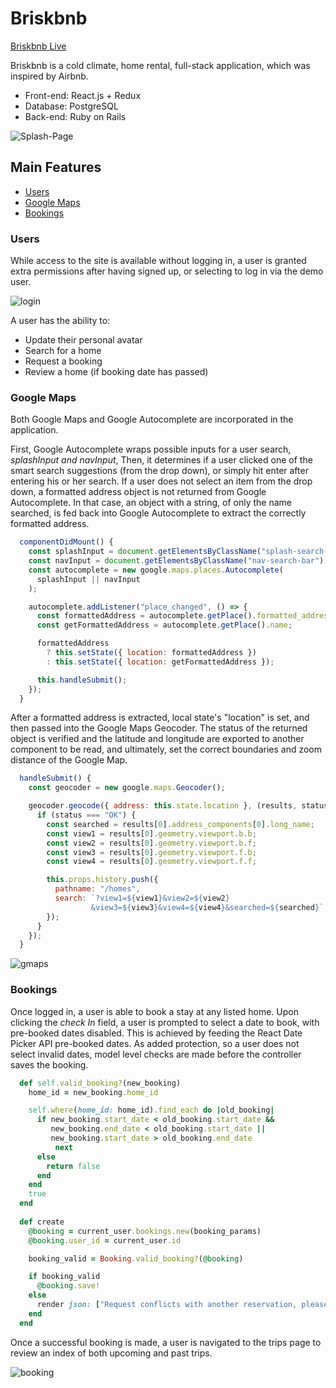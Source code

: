 # Briskbnb

[Briskbnb Live][heroku]

[heroku]: https://briskbnb.herokuapp.com

Briskbnb is a cold climate, home rental, full-stack application, which was inspired by Airbnb.

- Front-end: React.js + Redux
- Database: PostgreSQL
- Back-end: Ruby on Rails

![Splash-Page](./readme_images/splash.png)

## Main Features

- [Users](#users)
- [Google Maps](#google-maps)
- [Bookings](#bookings)

### Users

While access to the site is available without logging in, a user is granted extra permissions after having signed up, or selecting to log in via the demo user.

![login](./readme_images/loginGif.gif)

A user has the ability to:

- Update their personal avatar
- Search for a home
- Request a booking
- Review a home (if booking date has passed)

### Google Maps

Both Google Maps and Google Autocomplete are incorporated in the application.

First, Google Autocomplete wraps possible inputs for a user search, _splashInput and navInput_, Then, it determines if a user clicked one of the smart search suggestions (from the drop down), or simply hit enter after entering his or her search. If a user does not select an item from the drop down, a formatted address object is not returned from Google Autocomplete. In that case, an object with a string, of only the name searched, is fed back into Google Autocomplete to extract the correctly formatted address.

```js
  componentDidMount() {
    const splashInput = document.getElementsByClassName("splash-search-bar")[0];
    const navInput = document.getElementsByClassName("nav-search-bar")[0];
    const autocomplete = new google.maps.places.Autocomplete(
      splashInput || navInput
    );

    autocomplete.addListener("place_changed", () => {
      const formattedAddress = autocomplete.getPlace().formatted_address;
      const getFormattedAddress = autocomplete.getPlace().name;

      formattedAddress
        ? this.setState({ location: formattedAddress })
        : this.setState({ location: getFormattedAddress });

      this.handleSubmit();
    });
  }
```

After a formatted address is extracted, local state's "location" is set, and then passed into the Google Maps Geocoder. The status of the returned object is verified and the latitude and longitude are exported to another component to be read, and ultimately, set the correct boundaries and zoom distance of the Google Map.

```js
  handleSubmit() {
    const geocoder = new google.maps.Geocoder();

    geocoder.geocode({ address: this.state.location }, (results, status) => {
      if (status === "OK") {
        const searched = results[0].address_components[0].long_name;
        const view1 = results[0].geometry.viewport.b.b;
        const view2 = results[0].geometry.viewport.b.f;
        const view3 = results[0].geometry.viewport.f.b;
        const view4 = results[0].geometry.viewport.f.f;

        this.props.history.push({
          pathname: "/homes",
          search: `?view1=${view1}&view2=${view2}
                  &view3=${view3}&view4=${view4}&searched=${searched}`
        });
      }
    });
  }
```

![gmaps](./readme_images/gmapsGif.gif)

### Bookings

Once logged in, a user is able to book a stay at any listed home. Upon clicking the *check In* field, a user is prompted to select a date to book, with pre-booked dates disabled. This is achieved by feeding the React Date Picker API pre-booked dates. As added protection, so a user does not select invalid dates, model level checks are made before the controller saves the booking.

```ruby
  def self.valid_booking?(new_booking)
    home_id = new_booking.home_id

    self.where(home_id: home_id).find_each do |old_booking|
      if new_booking.start_date < old_booking.start_date &&
         new_booking.end_date < old_booking.start_date ||
         new_booking.start_date > old_booking.end_date
          next
      else
        return false
      end
    end
    true
  end
  
  def create
    @booking = current_user.bookings.new(booking_params)
    @booking.user_id = current_user.id

    booking_valid = Booking.valid_booking?(@booking)

    if booking_valid
      @booking.save!
    else
      render json: ["Request conflicts with another reservation, please make another selection"], status: 401
    end
  end
```

Once a successful booking is made, a user is navigated to the trips page to review an index of both upcoming and past trips.

![booking](./readme_images/bookingGif.gif)



